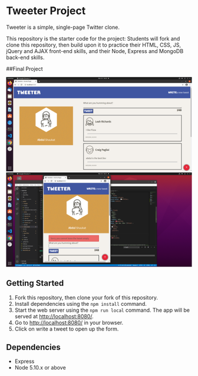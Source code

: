 # Tweeter Project

Tweeter is a simple, single-page Twitter clone.

This repository is the starter code for the project: Students will fork and clone this repository, then build upon it to practice their HTML, CSS, JS, jQuery and AJAX front-end skills, and their Node, Express and MongoDB back-end skills.

##Final Project

!["Main Page for adding tweets"](https://github.com/abdul5890575/Tweeter/blob/master/public/images/screen1.png?raw=true)
!["Responsive page for mobiles"](https://github.com/abdul5890575/Tweeter/blob/master/public/images/screen2.png?raw=true)

## Getting Started

1. Fork this repository, then clone your fork of this repository.
2. Install dependencies using the `npm install` command.
3. Start the web server using the `npm run local` command. The app will be served at <http://localhost:8080/>.
4. Go to <http://localhost:8080/> in your browser.
5. Click on write a tweet to open up the form.

## Dependencies

- Express
- Node 5.10.x or above
